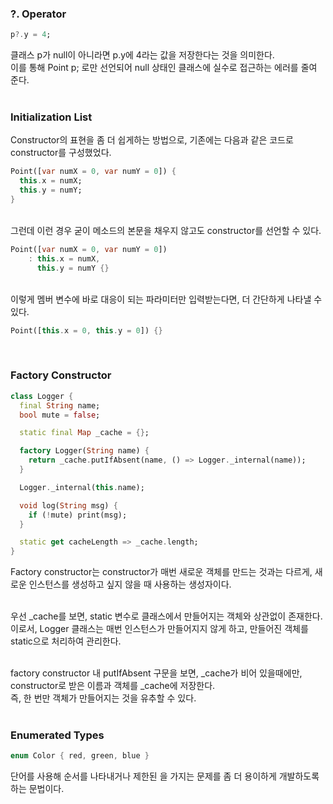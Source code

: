 ### ?. Operator
```dart
p?.y = 4;
```
클래스 p가 null이 아니라면 p.y에 4라는 값을 저장한다는 것을 의미한다.  
이를 통해 Point p; 로만 선언되어 null 상태인 클래스에 실수로 접근하는 에러를 줄여 준다. <br><br>

### Initialization List
Constructor의 표현을 좀 더 쉽게하는 방법으로, 기존에는 다음과 같은 코드로 constructor를 구성했었다.
```dart
Point([var numX = 0, var numY = 0]) {
  this.x = numX;
  this.y = numY;
}
```
<br>
그런데 이런 경우 굳이 메소드의 본문을 채우지 않고도 constructor를 선언할 수 있다.

```dart
Point([var numX = 0, var numY = 0])
    : this.x = numX,
      this.y = numY {}
```

<br>
이렇게 멤버 변수에 바로 대응이 되는 파라미터만 입력받는다면, 더 간단하게 나타낼 수 있다.

```dart
Point([this.x = 0, this.y = 0]) {}
```

<br>

### Factory Constructor
```dart
class Logger {
  final String name;
  bool mute = false;

  static final Map _cache = {};

  factory Logger(String name) {
    return _cache.putIfAbsent(name, () => Logger._internal(name));
  }

  Logger._internal(this.name);

  void log(String msg) {
    if (!mute) print(msg);
  }

  static get cacheLength => _cache.length;
}
```
Factory constructor는 constructor가 매번 새로운 객체를 만드는 것과는 다르게, 
새로운 인스턴스를 생성하고 싶지 않을 때 사용하는 생성자이다. <br><br>

우선 \_cache를 보면, static 변수로 클래스에서 만들어지는 객체와 상관없이 존재한다. 
이로서, Logger 클래스는 매번 인스턴스가 만들어지지 않게 하고, 
만들어진 객체를 static으로 처리하여 관리한다. <br><br>

factory constructor 내 putIfAbsent 구문을 보면, 
\_cache가 비어 있을때에만, constructor로 받은 이름과 객체를 \_cache에 저장한다.  
즉, 한 번만 객체가 만들어지는 것을 유추할 수 있다. <br><br>

### Enumerated Types
```dart
enum Color { red, green, blue }
```
단어를 사용해 순서를 나타내거나 제한된 을 가지는 문제를 좀 더 용이하게 개발하도록 하는 문법이다.  
